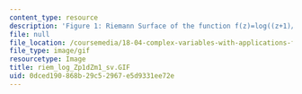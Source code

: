 ```yaml
---
content_type: resource
description: 'Figure 1: Riemann Surface of the function f(z)=log((z+1)/(z-1))'
file: null
file_location: /coursemedia/18-04-complex-variables-with-applications-fall-1999/0dced190868b29c52967e5d9331ee72e_riem_log_Zp1dZm1_sv.GIF
file_type: image/gif
resourcetype: Image
title: riem_log_Zp1dZm1_sv.GIF
uid: 0dced190-868b-29c5-2967-e5d9331ee72e
---
```

